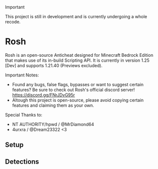 > [!IMPORTANT]
> This project is still in development and is currently undergoing a whole recode.

# Rosh
Rosh is an open-source Anticheat designed for Minecraft Bedrock Edition that makes use of its in-build Scripting API.
It is currently in version 1.25 [Dev] and supports 1.21.40 (Previews excluded).

Important Notes:
- Found any bugs, false flags, bypasses or want to suggest certain features? Be sure to check out Rosh's official discord server!
  https://discord.gg/FNrJDvG95r
- Altough this project is open-source, please avoid copying certain features and claiming them as your own.

Special Thanks to:
- NT AUTHORITY/hpwd / @MrDiamond64
- 4urxra / @Dream23322
<3

## Setup

## Detections

